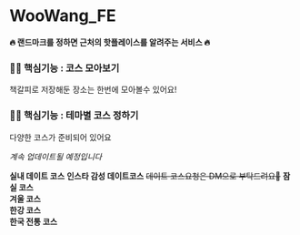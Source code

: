 # WooWang_FE
**🔥 랜드마크를 정하면 근처의 핫플레이스를 알려주는 서비스 🔥**
<br>
### ☝🏻 핵심기능 : 코스 모아보기

책갈피로 저장해둔 장소는 한번에 모아볼수 있어요!
### ✌🏻 핵심기능 : 테마별 코스 정하기

다양한 코스가 준비되어 있어요

_계속 업데이트될 예정입니다_

**실내 데이트 코스**
**인스타 감성 데이트코스**
~~데이트 코스요청은 DM으로 부탁드려요🙏~~
**잠실 코스**<br>
**겨울 코스**<br>
**한강 코스**<br>
**한국 전통 코스**<br>

